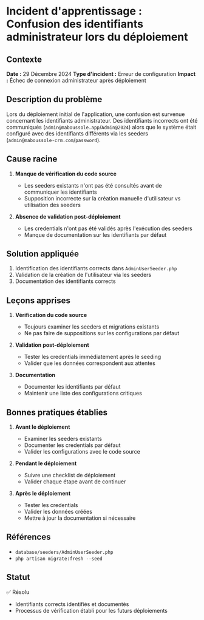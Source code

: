 # Incident d'apprentissage : Confusion des identifiants administrateur lors du déploiement

## Contexte
**Date :** 29 Décembre 2024
**Type d'incident :** Erreur de configuration
**Impact :** Échec de connexion administrateur après déploiement

## Description du problème
Lors du déploiement initial de l'application, une confusion est survenue concernant les identifiants administrateur. Des identifiants incorrects ont été communiqués (`admin@maboussole.app`/`Admin@2024`) alors que le système était configuré avec des identifiants différents via les seeders (`admin@maboussole-crm.com`/`password`).

## Cause racine
1. **Manque de vérification du code source**
   - Les seeders existants n'ont pas été consultés avant de communiquer les identifiants
   - Supposition incorrecte sur la création manuelle d'utilisateur vs utilisation des seeders

2. **Absence de validation post-déploiement**
   - Les credentials n'ont pas été validés après l'exécution des seeders
   - Manque de documentation sur les identifiants par défaut

## Solution appliquée
1. Identification des identifiants corrects dans `AdminUserSeeder.php`
2. Validation de la création de l'utilisateur via les seeders
3. Documentation des identifiants corrects

## Leçons apprises
1. **Vérification du code source**
   - Toujours examiner les seeders et migrations existants
   - Ne pas faire de suppositions sur les configurations par défaut

2. **Validation post-déploiement**
   - Tester les credentials immédiatement après le seeding
   - Valider que les données correspondent aux attentes

3. **Documentation**
   - Documenter les identifiants par défaut
   - Maintenir une liste des configurations critiques

## Bonnes pratiques établies
1. **Avant le déploiement**
   - Examiner les seeders existants
   - Documenter les credentials par défaut
   - Valider les configurations avec le code source

2. **Pendant le déploiement**
   - Suivre une checklist de déploiement
   - Valider chaque étape avant de continuer

3. **Après le déploiement**
   - Tester les credentials
   - Valider les données créées
   - Mettre à jour la documentation si nécessaire

## Références
- `database/seeders/AdminUserSeeder.php`
- `php artisan migrate:fresh --seed`

## Statut
✅ Résolu
- Identifiants corrects identifiés et documentés
- Processus de vérification établi pour les futurs déploiements
